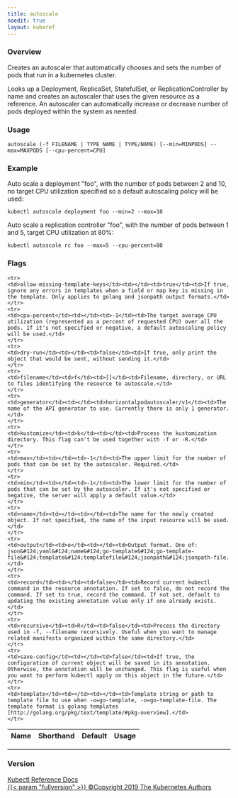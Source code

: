 ```yaml
---
title: autoscale
noedit: true
layout: kuberef
---
```


### Overview
Creates an autoscaler that automatically chooses and sets the number of pods that run in a kubernetes cluster.

 Looks up a Deployment, ReplicaSet, StatefulSet, or ReplicationController by name and creates an autoscaler that uses the given resource as a reference. An autoscaler can automatically increase or decrease number of pods deployed within the system as needed.

### Usage

`autoscale (-f FILENAME | TYPE NAME | TYPE/NAME) [--min=MINPODS] --max=MAXPODS [--cpu-percent=CPU]`


### Example

 Auto scale a deployment "foo", with the number of pods between 2 and 10, no target CPU utilization specified so a default autoscaling policy will be used:

```shell
kubectl autoscale deployment foo --min=2 --max=10
```

 Auto scale a replication controller "foo", with the number of pods between 1 and 5, target CPU utilization at 80%:

```shell
kubectl autoscale rc foo --max=5 --cpu-percent=80
```




### Flags

<div class="table-responsive"><table class="table table-bordered">
<thead class="thead-light">
<tr>
            <th>Name</th>
            <th>Shorthand</th>
            <th>Default</th>
            <th>Usage</th>
        </tr>
    </thead>
    <tbody>
    
    <tr>
    <td>allow-missing-template-keys</td><td></td><td>true</td><td>If true, ignore any errors in templates when a field or map key is missing in the template. Only applies to golang and jsonpath output formats.</td>
    </tr>
    <tr>
    <td>cpu-percent</td><td></td><td>-1</td><td>The target average CPU utilization (represented as a percent of requested CPU) over all the pods. If it's not specified or negative, a default autoscaling policy will be used.</td>
    </tr>
    <tr>
    <td>dry-run</td><td></td><td>false</td><td>If true, only print the object that would be sent, without sending it.</td>
    </tr>
    <tr>
    <td>filename</td><td>f</td><td>[]</td><td>Filename, directory, or URL to files identifying the resource to autoscale.</td>
    </tr>
    <tr>
    <td>generator</td><td></td><td>horizontalpodautoscaler/v1</td><td>The name of the API generator to use. Currently there is only 1 generator.</td>
    </tr>
    <tr>
    <td>kustomize</td><td>k</td><td></td><td>Process the kustomization directory. This flag can't be used together with -f or -R.</td>
    </tr>
    <tr>
    <td>max</td><td></td><td>-1</td><td>The upper limit for the number of pods that can be set by the autoscaler. Required.</td>
    </tr>
    <tr>
    <td>min</td><td></td><td>-1</td><td>The lower limit for the number of pods that can be set by the autoscaler. If it's not specified or negative, the server will apply a default value.</td>
    </tr>
    <tr>
    <td>name</td><td></td><td></td><td>The name for the newly created object. If not specified, the name of the input resource will be used.</td>
    </tr>
    <tr>
    <td>output</td><td>o</td><td></td><td>Output format. One of: json&#124;yaml&#124;name&#124;go-template&#124;go-template-file&#124;template&#124;templatefile&#124;jsonpath&#124;jsonpath-file.</td>
    </tr>
    <tr>
    <td>record</td><td></td><td>false</td><td>Record current kubectl command in the resource annotation. If set to false, do not record the command. If set to true, record the command. If not set, default to updating the existing annotation value only if one already exists.</td>
    </tr>
    <tr>
    <td>recursive</td><td>R</td><td>false</td><td>Process the directory used in -f, --filename recursively. Useful when you want to manage related manifests organized within the same directory.</td>
    </tr>
    <tr>
    <td>save-config</td><td></td><td>false</td><td>If true, the configuration of current object will be saved in its annotation. Otherwise, the annotation will be unchanged. This flag is useful when you want to perform kubectl apply on this object in the future.</td>
    </tr>
    <tr>
    <td>template</td><td></td><td></td><td>Template string or path to template file to use when -o=go-template, -o=go-template-file. The template format is golang templates [http://golang.org/pkg/text/template/#pkg-overview].</td>
    </tr>
</tbody>
</table></div>




<hr>


### Version

<div class="kubectl-reference-copyright">

<a href="https://github.com/kubernetes/kubernetes">Kubectl Reference Docs  
{{< param "fullversion" >}}   &#xa9;Copyright 2019 The Kubernetes Authors</a>

</div>


